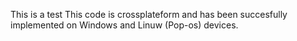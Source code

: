 This is a test
This code is crossplateform and has been succesfully implemented on Windows and Linuw (Pop-os) devices.

